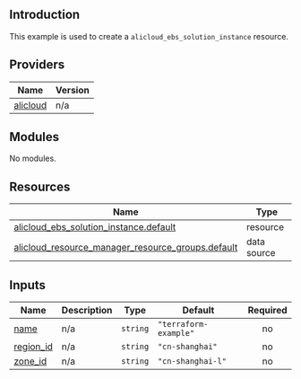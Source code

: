 <!-- BEGIN_TF_DOCS -->
## Introduction

This example is used to create a `alicloud_ebs_solution_instance` resource.

## Providers

| Name | Version |
|------|---------|
| <a name="provider_alicloud"></a> [alicloud](#provider\_alicloud) | n/a |

## Modules

No modules.

## Resources

| Name | Type |
|------|------|
| [alicloud_ebs_solution_instance.default](https://registry.terraform.io/providers/aliyun/alicloud/latest/docs/resources/ebs_solution_instance) | resource |
| [alicloud_resource_manager_resource_groups.default](https://registry.terraform.io/providers/aliyun/alicloud/latest/docs/data-sources/resource_manager_resource_groups) | data source |

## Inputs

| Name | Description | Type | Default | Required |
|------|-------------|------|---------|:--------:|
| <a name="input_name"></a> [name](#input\_name) | n/a | `string` | `"terraform-example"` | no |
| <a name="input_region_id"></a> [region\_id](#input\_region\_id) | n/a | `string` | `"cn-shanghai"` | no |
| <a name="input_zone_id"></a> [zone\_id](#input\_zone\_id) | n/a | `string` | `"cn-shanghai-l"` | no |
<!-- END_TF_DOCS -->    